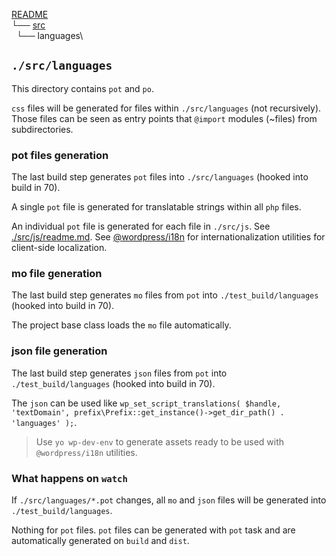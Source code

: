 
[README](../../../../../README.md)\
└── [src](../readme.md)\
    └── languages\

## `./src/languages`

This directory contains `pot` and `po`.

`css` files will be generated for files within `./src/languages` (not recursively).
Those files can be seen as entry points that `@import` modules (~files) from subdirectories.

### pot files generation

The last build step generates `pot` files into `./src/languages` (hooked into build in 70).

A single `pot` file is generated for translatable strings within all `php` files.

An individual `pot` file is generated for each file in `./src/js`. See [./src/js/readme.md](???).
See [@wordpress/i18n](https://wordpress.org/gutenberg/handbook/packages/packages-i18n/) for internationalization utilities for client-side localization.

### mo file generation

The last build step generates `mo` files from `pot` into `./test_build/languages` (hooked into build in 70).

The project base class loads the `mo` file automatically.

### json file generation

The last build step generates `json` files from `pot` into `./test_build/languages` (hooked into build in 70).

The `json` can be used like `wp_set_script_translations( $handle, 'textDomain', prefix\Prefix::get_instance()->get_dir_path() . 'languages' );`.

> Use `yo wp-dev-env` to generate assets ready to be used with `@wordpress/i18n` utilities.

### What happens on `watch`

If `./src/languages/*.pot` changes, all `mo` and `json` files will be generated into `./test_build/languages`.

Nothing for `pot` files. `pot` files can be generated with `pot` task and are automatically generated on `build` and `dist`.